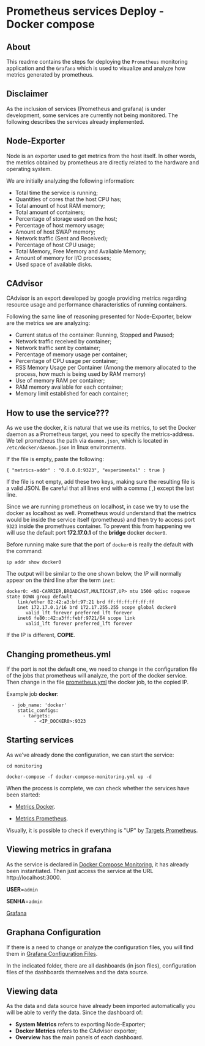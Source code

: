 # Prometheus services Deploy - Docker compose

## About

This readme contains the steps for deploying the ``Prometheus`` monitoring application and the ``Grafana`` which is used to visualize and analyze how metrics generated by prometheus.

## Disclaimer

As the inclusion of services (Prometheus and grafana) is under development, some services are currently not being monitored. The following describes the services already implemented.

## Node-Exporter

Node is an exporter used to get metrics from the host itself. In other words, the metrics obtained by prometheus are directly related to the hardware and operating system.

We are initially analyzing the following information:

* Total time the service is running;
* Quantities of cores that the host CPU has;
* Total amount of host RAM memory;
* Total amount of containers;
* Percentage of storage used on the host;
* Percentage of host memory usage;
* Amount of host SWAP memory;
* Network traffic (Sent and Received);
* Percentage of host CPU usage;
* Total Memory, Free Memory and Avaliable Memory;
* Amount of memory for I/O processes;
* Used space of available disks.


## CAdvisor

CAdvisor is an export developed by google providing metrics regarding resource usage and performance characteristics of running containers.

Following the same line of reasoning presented for Node-Exporter, below are the metrics we are analyzing:

* Current status of the container: Running, Stopped and Paused;
* Network traffic received by container;
* Network traffic sent by container;
* Percentage of memory usage per container;
* Percentage of CPU usage per container;
* RSS Memory Usage per Container (Among the memory allocated to the process, how much is being used by RAM memory)
* Use of memory RAM per container;
* RAM memory available for each container;
* Memory limit established for each container;

## How to use the service???

As we use the docker, it is natural that we use its metrics, to set the Docker daemon as a Prometheus target, you need to specify the metrics-address. We tell prometheus the path via ``daemon.json``, which is located in ``/etc/docker/daemon.json`` in linux environments.

If the file is empty, paste the following:

``
{
  "metrics-addr" : "0.0.0.0:9323",
  "experimental" : true
}
``

If the file is not empty, add these two keys, making sure the resulting file is a valid JSON. Be careful that all lines end with a comma ( ,) except the last line.

Since we are running prometheus on localhost, in case we try to use the docker as localhost as well. Prometheus would understand that the metrics would be inside the service itself (prometheus) and then try to access port ``9323`` inside the promethues container. To prevent this from happening we will use the default port **172.17.0.1** of the **bridge** docker ``docker0``.

Before running make sure that the port of ``docker0`` is really the default with the command:

```
ip addr show docker0
```

The output will be similar to the one shown below, the *IP* will normally appear on the third line after the term ``inet``:
```
docker0: <NO-CARRIER,BROADCAST,MULTICAST,UP> mtu 1500 qdisc noqueue state DOWN group default 
    link/ether 02:42:a3:bf:97:21 brd ff:ff:ff:ff:ff:ff
    inet 172.17.0.1/16 brd 172.17.255.255 scope global docker0
       valid_lft forever preferred_lft forever
    inet6 fe80::42:a3ff:febf:9721/64 scope link 
       valid_lft forever preferred_lft forever
```

If the IP is different, **COPIE**.
## Changing prometheus.yml

If the port is not the default one, we need to change in the configuration file of the jobs that prometheus will analyze, the port of the docker service. Then change in the file [prometheus.yml](prometheus/prometheus.yml) the docker job, to the copied IP.

Example job **docker**:

```
  - job_name: 'docker'
    static_configs:
      - targets: 
          - <IP_DOCKER0>:9323
```

## Starting services

As we've already done the configuration, we can start the service:


```
cd monitoring

docker-compose -f docker-compose-monitoring.yml up -d
```

When the process is complete, we can check whether the services have been started:

*   [Metrics Docker](http://localhost:9323/metrics).

*   [Metrics Prometheus](http://localhost:9090/metrics).

Visually, it is possible to check if everything is "UP" by [Targets Prometheus](http://localhost:9090/targets).

## Viewing metrics in grafana

As the service is declared in [Docker Compose Monitoring](docker-compose-monitoring.yml), it has already been instantiated. Then just access the service at the URL http://localhost:3000.

**USER**=``admin``

**SENHA**=``admin``

[Grafana](http://localhost:3000)


## Graphana Configuration

If there is a need to change or analyze the configuration files, you will find them in [Grafana Configuration Files](grafana/).

In the indicated folder, there are all dashboards (in json files), configuration files of the dashboards themselves and the data source.

## Viewing data

As the data and data source have already been imported automatically you will be able to verify the data. Since the dashboard of:

* **System Metrics** refers to exporting Node-Exporter;
* **Docker Metrics** refers to the CAdvisor exporter;
* **Overview** has the main panels of each dashboard.